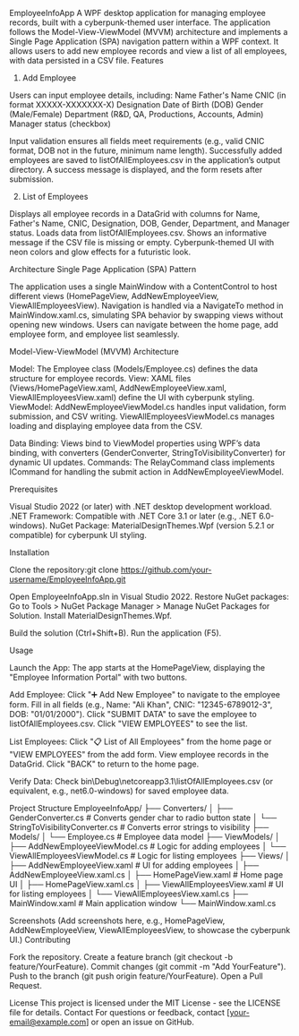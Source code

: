 EmployeeInfoApp
A WPF desktop application for managing employee records, built with a cyberpunk-themed user interface. The application follows the Model-View-ViewModel (MVVM) architecture and implements a Single Page Application (SPA) navigation pattern within a WPF context. It allows users to add new employee records and view a list of all employees, with data persisted in a CSV file.
Features
1. Add Employee

Users can input employee details, including:
Name
Father's Name
CNIC (in format XXXXX-XXXXXXX-X)
Designation
Date of Birth (DOB)
Gender (Male/Female)
Department (R&D, QA, Productions, Accounts, Admin)
Manager status (checkbox)


Input validation ensures all fields meet requirements (e.g., valid CNIC format, DOB not in the future, minimum name length).
Successfully added employees are saved to listOfAllEmployees.csv in the application’s output directory.
A success message is displayed, and the form resets after submission.

2. List of Employees

Displays all employee records in a DataGrid with columns for Name, Father's Name, CNIC, Designation, DOB, Gender, Department, and Manager status.
Loads data from listOfAllEmployees.csv.
Shows an informative message if the CSV file is missing or empty.
Cyberpunk-themed UI with neon colors and glow effects for a futuristic look.

Architecture
Single Page Application (SPA) Pattern

The application uses a single MainWindow with a ContentControl to host different views (HomePageView, AddNewEmployeeView, ViewAllEmployeesView).
Navigation is handled via a NavigateTo method in MainWindow.xaml.cs, simulating SPA behavior by swapping views without opening new windows.
Users can navigate between the home page, add employee form, and employee list seamlessly.

Model-View-ViewModel (MVVM) Architecture

Model: The Employee class (Models/Employee.cs) defines the data structure for employee records.
View: XAML files (Views/HomePageView.xaml, AddNewEmployeeView.xaml, ViewAllEmployeesView.xaml) define the UI with cyberpunk styling.
ViewModel: 
AddNewEmployeeViewModel.cs handles input validation, form submission, and CSV writing.
ViewAllEmployeesViewModel.cs manages loading and displaying employee data from the CSV.


Data Binding: Views bind to ViewModel properties using WPF’s data binding, with converters (GenderConverter, StringToVisibilityConverter) for dynamic UI updates.
Commands: The RelayCommand class implements ICommand for handling the submit action in AddNewEmployeeViewModel.

Prerequisites

Visual Studio 2022 (or later) with .NET desktop development workload.
.NET Framework: Compatible with .NET Core 3.1 or later (e.g., .NET 6.0-windows).
NuGet Package:
MaterialDesignThemes.Wpf (version 5.2.1 or compatible) for cyberpunk UI styling.



Installation

Clone the repository:git clone https://github.com/your-username/EmployeeInfoApp.git


Open EmployeeInfoApp.sln in Visual Studio 2022.
Restore NuGet packages:
Go to Tools > NuGet Package Manager > Manage NuGet Packages for Solution.
Install MaterialDesignThemes.Wpf.


Build the solution (Ctrl+Shift+B).
Run the application (F5).

Usage

Launch the App:
The app starts at the HomePageView, displaying the "Employee Information Portal" with two buttons.


Add Employee:
Click "➕ Add New Employee" to navigate to the employee form.
Fill in all fields (e.g., Name: "Ali Khan", CNIC: "12345-6789012-3", DOB: "01/01/2000").
Click "SUBMIT DATA" to save the employee to listOfAllEmployees.csv.
Click "VIEW EMPLOYEES" to see the list.


List Employees:
Click "📋 List of All Employees" from the home page or "VIEW EMPLOYEES" from the add form.
View employee records in the DataGrid.
Click "BACK" to return to the home page.


Verify Data:
Check bin\Debug\netcoreapp3.1\listOfAllEmployees.csv (or equivalent, e.g., net6.0-windows) for saved employee data.



Project Structure
EmployeeInfoApp/
├── Converters/
│   ├── GenderConverter.cs             # Converts gender char to radio button state
│   └── StringToVisibilityConverter.cs # Converts error strings to visibility
├── Models/
│   └── Employee.cs                    # Employee data model
├── ViewModels/
│   ├── AddNewEmployeeViewModel.cs     # Logic for adding employees
│   └── ViewAllEmployeesViewModel.cs   # Logic for listing employees
├── Views/
│   ├── AddNewEmployeeView.xaml        # UI for adding employees
│   ├── AddNewEmployeeView.xaml.cs
│   ├── HomePageView.xaml              # Home page UI
│   ├── HomePageView.xaml.cs
│   ├── ViewAllEmployeesView.xaml       # UI for listing employees
│   └── ViewAllEmployeesView.xaml.cs
├── MainWindow.xaml                    # Main application window
└── MainWindow.xaml.cs

Screenshots
(Add screenshots here, e.g., HomePageView, AddNewEmployeeView, ViewAllEmployeesView, to showcase the cyberpunk UI.)
Contributing

Fork the repository.
Create a feature branch (git checkout -b feature/YourFeature).
Commit changes (git commit -m "Add YourFeature").
Push to the branch (git push origin feature/YourFeature).
Open a Pull Request.

License
This project is licensed under the MIT License - see the LICENSE file for details.
Contact
For questions or feedback, contact [your-email@example.com] or open an issue on GitHub.
